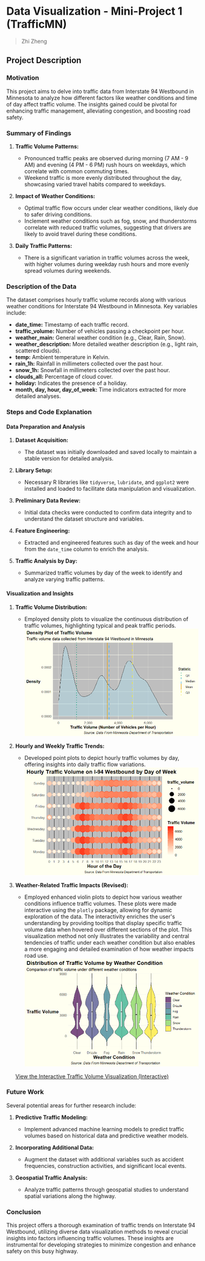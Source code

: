 # Data Visualization - Mini-Project 1 (TrafficMN)

> Zhi Zheng

## Project Description

### Motivation

This project aims to delve into traffic data from Interstate 94 Westbound in Minnesota to analyze how different factors like weather conditions and time of day affect traffic volume. The insights gained could be pivotal for enhancing traffic management, alleviating congestion, and boosting road safety.

### Summary of Findings

1. **Traffic Volume Patterns:**
   - Pronounced traffic peaks are observed during morning (7 AM - 9 AM) and evening (4 PM - 6 PM) rush hours on weekdays, which correlate with common commuting times.
   - Weekend traffic is more evenly distributed throughout the day, showcasing varied travel habits compared to weekdays.

2. **Impact of Weather Conditions:**
   - Optimal traffic flow occurs under clear weather conditions, likely due to safer driving conditions.
   - Inclement weather conditions such as fog, snow, and thunderstorms correlate with reduced traffic volumes, suggesting that drivers are likely to avoid travel during these conditions.

3. **Daily Traffic Patterns:**
   - There is a significant variation in traffic volumes across the week, with higher volumes during weekday rush hours and more evenly spread volumes during weekends.

### Description of the Data

The dataset comprises hourly traffic volume records along with various weather conditions for Interstate 94 Westbound in Minnesota. Key variables include:

- **date_time:** Timestamp of each traffic record.
- **traffic_volume:** Number of vehicles passing a checkpoint per hour.
- **weather_main:** General weather condition (e.g., Clear, Rain, Snow).
- **weather_description:** More detailed weather description (e.g., light rain, scattered clouds).
- **temp:** Ambient temperature in Kelvin.
- **rain_1h:** Rainfall in millimeters collected over the past hour.
- **snow_1h:** Snowfall in millimeters collected over the past hour.
- **clouds_all:** Percentage of cloud cover.
- **holiday:** Indicates the presence of a holiday.
- **month, day, hour, day_of_week:** Time indicators extracted for more detailed analyses.

### Steps and Code Explanation

#### Data Preparation and Analysis

1. **Dataset Acquisition:**
   - The dataset was initially downloaded and saved locally to maintain a stable version for detailed analysis.

2. **Library Setup:**
   - Necessary R libraries like `tidyverse`, `lubridate`, and `ggplot2` were installed and loaded to facilitate data manipulation and visualization.

3. **Preliminary Data Review:**
   - Initial data checks were conducted to confirm data integrity and to understand the dataset structure and variables.

4. **Feature Engineering:**
   - Extracted and engineered features such as day of the week and hour from the `date_time` column to enrich the analysis.

5. **Traffic Analysis by Day:**
   - Summarized traffic volumes by day of the week to identify and analyze varying traffic patterns.

#### Visualization and Insights

1. **Traffic Volume Distribution:**
   - Employed density plots to visualize the continuous distribution of traffic volumes, highlighting typical and peak traffic periods.
    ![Density Plot of Traffic Volume](../figures/density_plot_of_traffic_volume.png)

2. **Hourly and Weekly Traffic Trends:**
   - Developed point plots to depict hourly traffic volumes by day, offering insights into daily traffic flow variations.
   ![Hourly Traffic by DOW](../figures/hourly_traffic_by_DOW.png)

3. **Weather-Related Traffic Impacts (Revised):**
   - Employed enhanced violin plots to depict how various weather conditions influence traffic volumes. These plots were made interactive using the `plotly` package, allowing for dynamic exploration of the data. The interactivity enriches the user's understanding by providing tooltips that display specific traffic volume data when hovered over different sections of the plot. This visualization method not only illustrates the variability and central tendencies of traffic under each weather condition but also enables a more engaging and detailed examination of how weather impacts road use.
   ![View the Interactive Traffic Volume Visualization](../figures/violin_plot_weather.png)

   [View the Interactive Traffic Volume Visualization (Interactive)](../figures/interactive_traffic_volume.html)


### Future Work

Several potential areas for further research include:

1. **Predictive Traffic Modeling:**
   - Implement advanced machine learning models to predict traffic volumes based on historical data and predictive weather models.

2. **Incorporating Additional Data:**
   - Augment the dataset with additional variables such as accident frequencies, construction activities, and significant local events.

3. **Geospatial Traffic Analysis:**
   - Analyze traffic patterns through geospatial studies to understand spatial variations along the highway.



### Conclusion

This project offers a thorough examination of traffic trends on Interstate 94 Westbound, utilizing diverse data visualization methods to reveal crucial insights into factors influencing traffic volumes. These insights are instrumental for developing strategies to minimize congestion and enhance safety on this busy highway.
